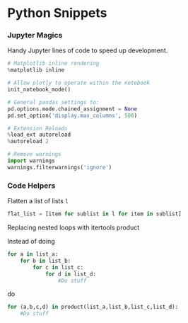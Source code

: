 # Python Snippets

### Jupyter Magics
Handy Jupyter lines of code to speed up development.

```python
# Matplotlib inline rendering
%matplotlib inline

# Allow plotly to operate within the notebook
init_notebook_mode()

# General pandas settings to:
pd.options.mode.chained_assignment = None
pd.set_option('display.max_columns', 500)

# Extension Reloads
%load_ext autoreload
%autoreload 2

# Remove warnings
import warnings
warnings.filterwarnings('ignore')
```

### Code Helpers
Flatten a list of lists `l`
```python
flat_list = [item for sublist in l for item in sublist]
```


Replacing nested loops with itertools product

Instead of doing
```python
for a in list_a:
    for b in list_b:
        for c in list_c:
            for d in list_d:
                #Do stuff
```
do
```python
for (a,b,c,d) in product(list_a,list_b,list_c,list_d):
    #Do stuff
```

